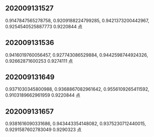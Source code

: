 ## 202009131527

0.9147847565278758, 0.9209188224799285, 0.9421373200442967, 0.9254540525887773
0.9220844 点

## 202009131536

0.9416019760056457, 0.927743086529884, 0.9442598744924326, 0.92662871600253
0.9274111 点

## 202009131649

0.9371030345800988, 0.9368867082961642, 0.9556109265411592, 0.9103189662961959
0.9220844 点

## 202009131657

0.9381616090331686, 0.943443354148082, 0.9375230712440015, 0.9291587602783049
0.9290323 点
